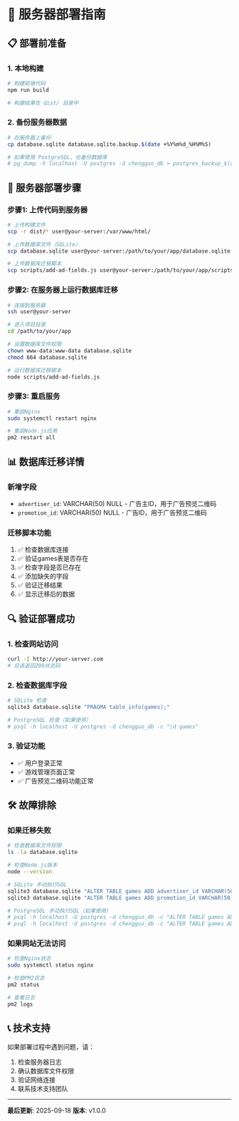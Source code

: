 # 🚀 服务器部署指南

## 📋 部署前准备

### 1. 本地构建
```bash
# 构建前端代码
npm run build

# 构建结果在 dist/ 目录中
```

### 2. 备份服务器数据
```bash
# 在服务器上备份
cp database.sqlite database.sqlite.backup.$(date +%Y%m%d_%H%M%S)

# 如果使用 PostgreSQL，也备份数据库
# pg_dump -h localhost -U postgres -d chengguo_db > postgres_backup_$(date +%Y%m%d_%H%M%S).sql
```

## 🔧 服务器部署步骤

### 步骤1: 上传代码到服务器
```bash
# 上传构建文件
scp -r dist/* user@your-server:/var/www/html/

# 上传数据库文件（SQLite）
scp database.sqlite user@your-server:/path/to/your/app/database.sqlite

# 上传数据库迁移脚本
scp scripts/add-ad-fields.js user@your-server:/path/to/your/app/scripts/
```

### 步骤2: 在服务器上运行数据库迁移
```bash
# 连接到服务器
ssh user@your-server

# 进入项目目录
cd /path/to/your/app

# 设置数据库文件权限
chown www-data:www-data database.sqlite
chmod 664 database.sqlite

# 运行数据库迁移脚本
node scripts/add-ad-fields.js
```

### 步骤3: 重启服务
```bash
# 重启Nginx
sudo systemctl restart nginx

# 重启Node.js应用
pm2 restart all
```

## 📊 数据库迁移详情

### 新增字段
- `advertiser_id`: VARCHAR(50) NULL - 广告主ID，用于广告预览二维码
- `promotion_id`: VARCHAR(50) NULL - 广告ID，用于广告预览二维码

### 迁移脚本功能
1. ✅ 检查数据库连接
2. ✅ 验证games表是否存在
3. ✅ 检查字段是否已存在
4. ✅ 添加缺失的字段
5. ✅ 验证迁移结果
6. ✅ 显示迁移后的数据

## 🔍 验证部署成功

### 1. 检查网站访问
```bash
curl -I http://your-server.com
# 应该返回200状态码
```

### 2. 检查数据库字段
```bash
# SQLite 检查
sqlite3 database.sqlite "PRAGMA table_info(games);"

# PostgreSQL 检查（如果使用）
# psql -h localhost -U postgres -d chengguo_db -c "\d games"
```

### 3. 验证功能
- ✅ 用户登录正常
- ✅ 游戏管理页面正常
- ✅ 广告预览二维码功能正常

## 🛠️ 故障排除

### 如果迁移失败
```bash
# 检查数据库文件权限
ls -la database.sqlite

# 检查Node.js版本
node --version

# SQLite 手动执行SQL
sqlite3 database.sqlite "ALTER TABLE games ADD advertiser_id VARCHAR(50);"
sqlite3 database.sqlite "ALTER TABLE games ADD promotion_id VARCHAR(50);"

# PostgreSQL 手动执行SQL（如果使用）
# psql -h localhost -U postgres -d chengguo_db -c "ALTER TABLE games ADD COLUMN IF NOT EXISTS advertiser_id VARCHAR(50);"
# psql -h localhost -U postgres -d chengguo_db -c "ALTER TABLE games ADD COLUMN IF NOT EXISTS promotion_id VARCHAR(50);"
```

### 如果网站无法访问
```bash
# 检查Nginx状态
sudo systemctl status nginx

# 检查PM2状态
pm2 status

# 查看日志
pm2 logs
```

## 📞 技术支持

如果部署过程中遇到问题，请：
1. 检查服务器日志
2. 确认数据库文件权限
3. 验证网络连接
4. 联系技术支持团队

---

**最后更新**: 2025-09-18
**版本**: v1.0.0